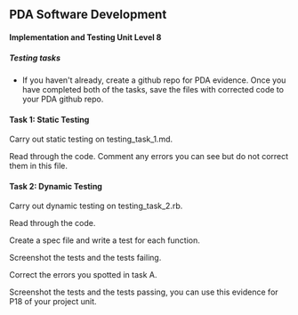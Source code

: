 ## PDA Software Development
#### Implementation and Testing Unit Level 8

##### Testing tasks

 - If you haven't already, create a github repo for PDA evidence. Once you have completed both of the tasks, save the files with corrected code to your PDA github repo.

#### Task 1: Static Testing

  Carry out static testing on testing_task_1.md.  

  Read through the code. Comment any errors you can see but do not correct them in this file.


#### Task 2: Dynamic Testing

  Carry out dynamic testing on testing_task_2.rb.

  Read through the code.

  Create a spec file and write a test for each function.

  Screenshot the tests and the tests failing.

  Correct the errors you spotted in task A.

  Screenshot the tests and the tests passing, you can use this evidence for P18 of your project unit.
